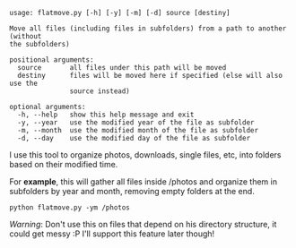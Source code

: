 ```
usage: flatmove.py [-h] [-y] [-m] [-d] source [destiny]

Move all files (including files in subfolders) from a path to another (without
the subfolders)

positional arguments:
  source       all files under this path will be moved
  destiny      files will be moved here if specified (else will also use the
               source instead)

optional arguments:
  -h, --help   show this help message and exit
  -y, --year   use the modified year of the file as subfolder
  -m, --month  use the modified month of the file as subfolder
  -d, --day    use the modified day of the file as subfolder
```

I use this tool to organize photos, downloads, single files, etc, into folders based on their modified time.

For **example**, this will gather all files inside /photos and organize them in subfolders by year and month, removing empty folders at the end.
```
python flatmove.py -ym /photos
```

*Warning*: Don't use this on files that depend on his directory structure, it could get messy :P I'll support this feature later though!
